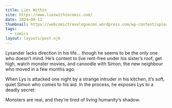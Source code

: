 ```yaml
---
title: Lies Within
site: https://www.lieswithincomic.com/
date: 2024-09-12
thumbnail: https://webcomictraveloguecms.wordpress.com/wp-content/uploads/2024/02/hubbox_lies_within.png
tags:
  - comics
layout: layouts/post.njk
---
```


Lysander lacks direction in his life… though he seems to be the only one who doesn’t mind. He’s content to live rent-free under his sister’s roof, get high, watch monster movies, and canoodle with Simon, the new neighbour who moved in a few months ago. 

When Lys is attacked one night by a strange intruder in his kitchen, it’s soft, quiet Simon who comes to his aid. In the process, he exposes Lys to a deadly secret:

Monsters are real, and they’re tired of living humanity’s shadow.